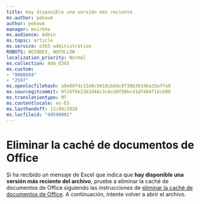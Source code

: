 ```yaml
---
title: Hay disponible una versión más reciente
ms.author: pebaum
author: pebaum
manager: mnirkhe
ms.audience: Admin
ms.topic: article
ms.service: o365-administration
ROBOTS: NOINDEX, NOFOLLOW
localization_priority: Normal
ms.collection: Adm_O365
ms.custom:
- "9000694"
- "2597"
ms.openlocfilehash: a9e89f4c1548cb018cbb9c8f3063634ba35effa0
ms.sourcegitcommit: 0f26f6b23b3d48c3c6cddf98bc41df484f16cb00
ms.translationtype: MT
ms.contentlocale: es-ES
ms.lasthandoff: 12/08/2020
ms.locfileid: "49599001"
---
```

# <a name="delete-the-office-document-cache"></a>Eliminar la caché de documentos de Office

Si ha recibido un mensaje de Excel que indica que **hay disponible una versión más reciente del archivo**, pruebe a eliminar la caché de documentos de Office siguiendo las instrucciones de [eliminar la caché de documentos de Office](https://support.office.com/article/b1d3765e-d71b-4bb8-99ca-acd22c42995d). A continuación, intente volver a abrir el archivo.
